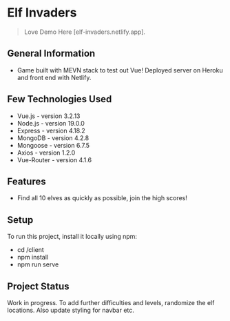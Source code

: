 # Elf Invaders

> Love Demo Here [elf-invaders.netlify.app].

## General Information

- Game built with MEVN stack to test out Vue! Deployed server on Heroku and front end with Netlify.

## Few Technologies Used

- Vue.js - version 3.2.13
- Node.js - version 19.0.0
- Express - version 4.18.2
- MongoDB - version 4.2.8
- Mongoose - version 6.7.5
- Axios - version 1.2.0
- Vue-Router - version 4.1.6

## Features

- Find all 10 elves as quickly as possible, join the high scores!

## Setup

To run this project, install it locally using npm:

- cd /client
- npm install
- npm run serve

## Project Status

Work in progress. To add further difficulties and levels, randomize the elf locations. Also update styling for navbar etc.
